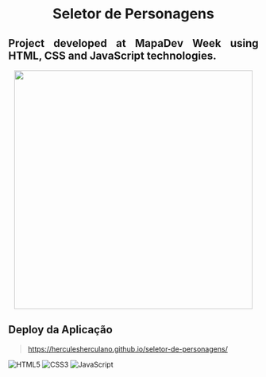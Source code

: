 <h1 align="center"> Seletor de Personagens </h1>

<h2 align="justify"> Project developed at MapaDev Week using HTML, CSS and JavaScript technologies. </h2>

<p align="center">
    <img width="480" src="src/imagens/seletor-de-personagens.gif">
</p>



## Deploy da Aplicação

> https://herculesherculano.github.io/seletor-de-personagens/

![HTML5](https://img.shields.io/badge/html5-%23E34F26.svg?style=for-the-badge&logo=html5&logoColor=white)
![CSS3](https://img.shields.io/badge/css3-%231572B6.svg?style=for-the-badge&logo=css3&logoColor=white)
![JavaScript](https://img.shields.io/badge/javascript-%23323330.svg?style=for-the-badge&logo=javascript&logoColor=%23F7DF1E)
 

